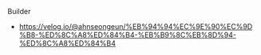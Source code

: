 Builder
- https://velog.io/@ahnseongeun/%EB%94%94%EC%9E%90%EC%9D%B8-%ED%8C%A8%ED%84%B4-%EB%B9%8C%EB%8D%94-%ED%8C%A8%ED%84%B4